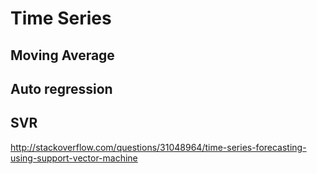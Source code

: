 
# Time Series

## Moving Average

## Auto regression

## SVR
http://stackoverflow.com/questions/31048964/time-series-forecasting-using-support-vector-machine


